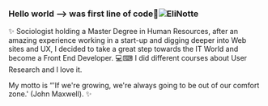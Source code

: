 ### Hello world --> was first line of code😬![EliNotte](https://user-images.githubusercontent.com/70522059/102546944-b0d76b80-40b8-11eb-9568-f6326fe40da2.jpeg)

✨ Sociologist holding a Master Degree in Human Resources, after an amazing experience working in a start-up and digging deeper into Web sites and UX, I decided to take a great step towards the IT World and become a Front End Developer. 💻⌨ I did different courses about User Research and I love it.

My motto is “'If we're growing, we're always going to be out of our comfort zone.'
(John Maxwell).
 ✨ 


